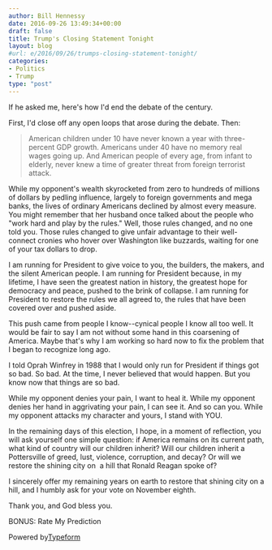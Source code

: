 ```yaml
---
author: Bill Hennessy
date: 2016-09-26 13:49:34+00:00
draft: false
title: Trump's Closing Statement Tonight
layout: blog
#url: e/2016/09/26/trumps-closing-statement-tonight/
categories:
- Politics
- Trump
type: "post"
---
```


If he asked me, here's how I'd end the debate of the century.

First, I'd close off any open loops that arose during the debate. Then:



> American children under 10 have never known a year with three-percent GDP growth. Americans under 40 have no memory real wages going up. And American people of every age, from infant to elderly, never knew a time of greater threat from foreign terrorist attack.

While my opponent's wealth skyrocketed from zero to hundreds of millions of dollars by pedling influence, largely to foreign governments and mega banks, the lives of ordinary Americans declined by almost every measure. You might remember that her husband once talked about the people who "work hard and play by the rules." Well, those rules changed, and no one told you. Those rules changed to give unfair advantage to their well-connect cronies who hover over Washington like buzzards, waiting for one of your tax dollars to drop.

I am running for President to give voice to you, the builders, the makers, and the silent American people. I am running for President because, in my lifetime, I have seen the greatest nation in history, the greatest hope for democracy and peace, pushed to the brink of collapse. I am running for President to restore the rules we all agreed to, the rules that have been covered over and pushed aside.

This push came from people I know--cynical people I know all too well. It would be fair to say I am not without some hand in this coarsening of America. Maybe that's why I am working so hard now to fix the problem that I began to recognize long ago.

I told Oprah Winfrey in 1988 that I would only run for President if things got so bad. So bad. At the time, I never believed that would happen. But you know now that things are so bad.

While my opponent denies your pain, I want to heal it. While my opponent denies her hand in aggrivating your pain, I can see it. And so can you. While my opponent attacks my character and yours, I stand with YOU.

In the remaining days of this election, I hope, in a moment of reflection, you will ask yourself one simple question: if America remains on its current path, what kind of country will our children inherit? Will our children inherit a Pottersville of greed, lust, violence, corruption, and decay? Or will we restore the shining city on  a hill that Ronald Reagan spoke of?

I sincerely offer my remaining years on earth to restore that shining city on a hill, and I humbly ask for your vote on November eighth.

Thank you, and God bless you.





BONUS: Rate My Prediction













Powered by[Typeform](https://www.typeform.com/examples/?utm_campaign=SfN3Ow&utm_source=typeform.com-54571-Basic&utm_medium=typeform&utm_content=typeform-embedded-poweredbytypeform&utm_term=EN)
